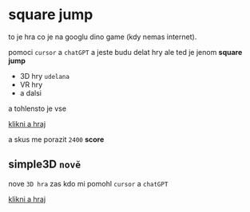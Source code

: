 square jump
===========



to je hra co je na googlu dino game (kdy nemas internet).

pomoci  `cursor`  a  `chatGPT` a jeste budu delat hry ale ted je jenom **square jump**

  * 3D hry `udelana` 
  * VR hry
  * a dalsi

a tohlensto je vse

[klikni a hraj](ttps://html-preview.github.io/?url=https://github.com/schovanek0104-hash/game/blob/main/index.html)

a skus me porazit `2400`  **score**

simple3D `novĕ`
--------
nove `3D hra` zas kdo mi pomohl `cursor` a  `chatGPT` 

[klikni a hraj](https://html-preview.github.io/?url=https://github.com/schovanek0104-hash/game/blob/main/index2.html)
